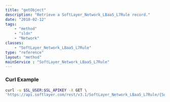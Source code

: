 ```yaml
---
title: "getObject"
description: "Retrieve a SoftLayer_Network_LBaaS_L7Rule record."
date: "2018-02-12"
tags:
    - "method"
    - "sldn"
    - "Network"
classes:
    - "SoftLayer_Network_LBaaS_L7Rule"
type: "reference"
layout: "method"
mainService : "SoftLayer_Network_LBaaS_L7Rule"
---
```


### Curl Example
```bash
curl -u $SL_USER:$SL_APIKEY -X GET \
'https://api.softlayer.com/rest/v3.1/SoftLayer_Network_LBaaS_L7Rule/{SoftLayer_Network_LBaaS_L7RuleID}/getObject'
```
